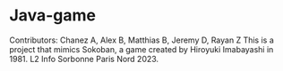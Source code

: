 # Java-game
Contributors: Chanez A, Alex B, Matthias B, Jeremy D, Rayan Z
This is a project that mimics Sokoban, a game created by Hiroyuki Imabayashi in 1981.
L2 Info Sorbonne Paris Nord 2023.
